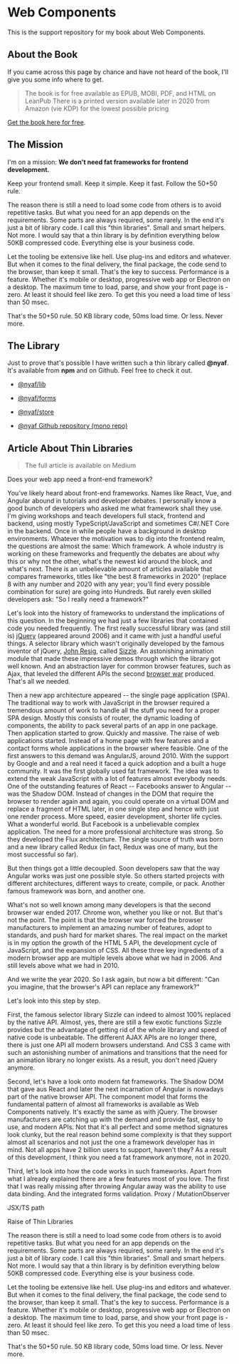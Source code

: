 # Web Components

This is the support repository for my book about Web Components.

## About the Book

If you came across this page by chance and have not heard of the book, I'll give you some info where to get.

> The book is for free available as EPUB, MOBI, PDF, and HTML on LeanPub
> There is a printed version available later in 2020 from Amazon (vie KDP) for the lowest possible pricing

[Get the book here for free](https://leanpub.com/webcomponentsnyaf).

## The Mission

I'm on a mission: **We don't need fat frameworks for frontend development.**

Keep your frontend small. Keep it simple. Keep it fast. Follow the 50+50 rule.

The reason there is still a need to load some code from others is to avoid repetitive tasks. But what you need for an app depends on the requirements. Some parts are always required, some rarely. In the end it's just a bit of library code. I call this "thin libraries". Small and smart helpers. Not more. I would say that a thin library is by definition everything below 50KB compressed code. Everything else is your business code.

Let the tooling be extensive like hell. Use plug-ins and editors and whatever. But when it comes to the final delivery, the final package, the code send to the browser, than keep it small. That's the key to success. Performance is a feature. Whether it's mobile or desktop, progressive web app or Electron on a desktop. The maximum time to load, parse, and show your front page is - zero. At least it should feel like zero. To get this you need a load time of less than 50 msec.

That's the 50+50 rule. 50 KB library code, 50ms load time. Or less. Never more.

## The Library

Just to prove that's possible I have written such a thin library called **@nyaf**. It's available from **npm** and on Github. Feel free to check it out.

* [@nyaf/lib](https://www.npmjs.com/package/@nyaf/lib)
* [@nyaf/forms](https://www.npmjs.com/package/@nyaf/forms)
* [@nyaf/store](https://www.npmjs.com/package/@nyaf/store)

* [@nyaf Github repository (mono repo)](https://github.com/joergkrause/nyaf)

## Article About Thin Libraries

> The full article is available on Medium

Does your web app need a front-end framework?

You’ve likely heard about front-end frameworks. Names like React, Vue, and Angular abound in tutorials and developer debates. I personally know a good bunch of developers who asked me what framework shall they use. I'm giving workshops and teach developers full stack, frontend and backend, using mostly TypeScript/JavaScript and sometimes C#/.NET Core in the backend. Once in while people have a background in desktop environments. Whatever the motivation was to dig into the frontend realm, the questions are almost the same: Which framework. A whole industry is working on these frameworks and frequently the debates are about why this or why not the other, what's the newest kid around the block, and what's next. There is an unbelievable amount of articles available that compares frameworks, titles like "the best 8 frameworks in 2020" (replace 8 with any number and 2020 with any year; you'll find every possible combination for sure) are going into Hundreds. But rarely even skilled developers ask: "So I really need a framework?"

Let's look into the history of frameworks to understand the implications of this question. In the beginning we had just a few libraries that contained code you needed frequently. The first really successful library was (and still is) [jQuery](https://jquery.com/) (appeared around 2006) and it came with just a handful useful things. A selector library which wasn't originally developed by the famous inventor of jQuery, [John Resig](https://en.wikipedia.org/wiki/John_Resig), called [Sizzle](https://github.com/jquery/sizzle/wiki). An astonishing animation module that made these impressive demos through which the library got well known. And an abstraction layer for common browser features, such as Ajax, that leveled the different APIs the second [browser war](https://en.wikipedia.org/wiki/Browser_wars) produced. That's all we needed.

Then a new app architecture appeared -- the single page application (SPA). The traditional way to work with JavaScript in the browser required a tremendous amount of work to handle all the stuff you need for a proper SPA design. Mostly this consists of router, the dynamic loading of components, the ability to pack several parts of an app in one package. Then application started to grow. Quickly and massive. The raise of web applications started. Instead of a home page with few features and a contact forms whole applications in the browser where feasible. One of the first answers to this demand was AngularJS, around 2010. With the support by Google and and a real need it faced a quick adoption and a built a huge community. It was the first globally used fat framework. The idea was to extend the weak JavaScript with a lot of features almost everybody needs. One of the outstanding features of React -- Facebooks answer to Angular -- was the Shadow DOM. Instead of changes in the DOM that require the browser to render again and again, you could operate on a virtual DOM and replace a fragment of HTML later, in one single step and hence with just one render process. More speed, easier development, shorter life cycles. What a wonderful world. But Facebook is a unbelievable complex application. The need for a more professional architecture was strong. So they developed the Flux architecture. The single source of truth was born and a new library called Redux (in fact, Redux was one of many, but the most successful so far).

But then things got a little decoupled. Soon developers saw that the way Angular works was just one possible style. So others started projects with different architectures, different ways to create, compile, or pack. Another famous framework was born, and another one.

What's not so well known among many developers is that the second browser war ended 2017. Chrome won, whether you like or not. But that's not the point. The point is that the browser war forced the browser manufacturers to implement an amazing number of features, adopt to standards, and push hard for market shares. The real impact on the market is in my option the growth of the HTML 5 API, the development cycle of JavaScript, and the expansion of CSS. All these three key ingredients of a modern browser app are multiple levels above what we had in 2006. And still levels above what we had in 2010.

And we write the year 2020. So I ask again, but now a bit different: "Can you imagine, that the browser's API can replace any framework?"

Let's look into this step by step.

First, the famous selector library Sizzle can indeed to almost 100% replaced by the native API. Almost, yes, there are still a few exotic functions Sizzle provides but the advantage of getting rid of the whole library and speed of native code is unbeatable. The different AJAX APIs are no longer there, there is just one API all modern browsers understand. And CSS 3 came with such an astonishing number of animations and transitions that the need for an animation library no longer exists. As a result, you don't need jQuery anymore.

Second, let's have a look onto modern fat frameworks. The Shadow DOM that gave aus React and later the next incarnation of Angular is nowadays part of the native browser API. The component model that forms the fundamental pattern of almost all frameworks is available as Web Components natively. It's exactly the same as with jQuery. The browser manufacturers are catching up with the demand and provide fast, easy to use, and modern APIs. Not that it's all perfect and some method signatures look clunky, but the real reason behind some complexity is that they support almost all scenarios and not just the one a framework developer has in mind. Not all apps have 2 billion users to support, haven't they? As a result of this development, I think you need a fat framework anymore, not in 2020.

Third, let's look into how the code works in such frameworks. Apart from what I already explained there are a few features most of you love. The first that I was really missing after throwing Angular away was the ability to use data binding. And the integrated forms validation. Proxy / MutationObserver

JSX/TS path

Raise of Thin Libraries

The reason there is still a need to load some code from others is to avoid repetitive tasks. But what you need for an app depends on the requirements. Some parts are always required, some rarely. In the end it's just a bit of library code. I call this "thin libraries". Small and smart helpers. Not more. I would say that a thin library is by definition everything below 50KB compressed code. Everything else is your business code.

Let the tooling be extensive like hell. Use plug-ins and editors and whatever. But when it comes to the final delivery, the final package, the code send to the browser, than keep it small. That's the key to success. Performance is a feature. Whether it's mobile or desktop, progressive web app or Electron on a desktop. The maximum time to load, parse, and show your front page is - zero. At least it should feel like zero. To get this you need a load time of less than 50 msec.

That's the 50+50 rule. 50 KB library code, 50ms load time. Or less. Never more.
